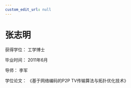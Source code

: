 ```yaml
---
custom_edit_url: null
---
```


# 张志明

获得学位： 工学博士

毕业时间： 2011年6月

导师： 李军

学位论文： 《基于网络编码的P2P TV传输算法与拓扑优化技术》
